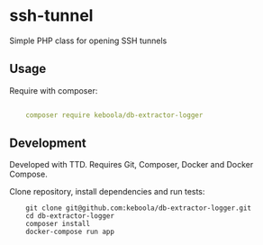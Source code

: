 # ssh-tunnel
Simple PHP class for opening SSH tunnels

## Usage
Require with composer:

```yml

    composer require keboola/db-extractor-logger

```

## Development

Developed with TTD. Requires Git, Composer, Docker and Docker Compose.

Clone repository, install dependencies and run tests:
```
    git clone git@github.com:keboola/db-extractor-logger.git
    cd db-extractor-logger
    composer install
    docker-compose run app
```
